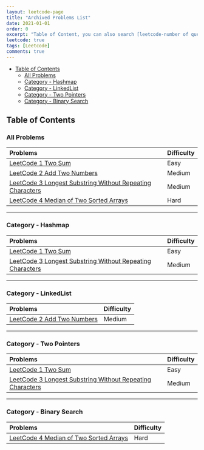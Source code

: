 ```yaml
---
layout: leetcode-page
title: "Archived Problems List"
date: 2021-01-01
order: 0
excerpt: "Table of Content, you can also search [leetcode-number of question] in the site"
leetcode: true
tags: [Leetcode]
comments: true
---
```


- [Table of Contents](#table-of-contents)
  - [All Problems](#all-problems)
  - [Category - Hashmap](#category---hashmap)
  - [Category - LinkedList](#category---linkedlist)
  - [Category - Two Pointers](#category---two-pointers)
  - [Category - Binary Search](#category---binary-search)



## Table of Contents 
### All Problems

| Problems                                                                                                                                      | Difficulty |
| :-------------------------------------------------------------------------------------------------------------------------------------------- | :--------- |
| [LeetCode 1 Two Sum](https://muyangguo.xyz/leetcode-1-two-sum/)                                                                               | Easy       |
| [LeetCode 2 Add Two Numbers](http://muyangguo.xyz/Leetcode-2-Add-Two-Numbers/)                                                                | Medium     |
| [LeetCode 3 Longest Substring Without Repeating Characters](https://muyangguo.xyz/Leetcode-3-Longest-Substring-Without-Repeating-Characters/) | Medium     |
| [LeetCode 4 Median of Two Sorted Arrays](https://muyangguo.xyz/Leetcode-4-Median-Of-Two-Sorted-Arrays/)                                       | Hard       |

--- 
### Category - Hashmap

| Problems                                                                                                                                      | Difficulty |
| :-------------------------------------------------------------------------------------------------------------------------------------------- | :--------- |
| [LeetCode 1 Two Sum](https://muyangguo.xyz/leetcode-1-two-sum/)                                                                               | Easy       |
| [LeetCode 3 Longest Substring Without Repeating Characters](https://muyangguo.xyz/Leetcode-3-Longest-Substring-Without-Repeating-Characters/) | Medium     |


---

### Category - LinkedList

| Problems                                                                       | Difficulty |
| :----------------------------------------------------------------------------- | :--------- |
| [LeetCode 2 Add Two Numbers](http://muyangguo.xyz/Leetcode-2-Add-Two-Numbers/) | Medium     |

---
### Category - Two Pointers

| Problems                                                                                                                                      | Difficulty |
| :-------------------------------------------------------------------------------------------------------------------------------------------- | :--------- |
| [LeetCode 1 Two Sum](https://muyangguo.xyz/leetcode-1-two-sum/)                                                                               | Easy       |
| [LeetCode 3 Longest Substring Without Repeating Characters](https://muyangguo.xyz/Leetcode-3-Longest-Substring-Without-Repeating-Characters/) | Medium     |

---

### Category - Binary Search

| Problems                                                                                                                                      | Difficulty |
| :-------------------------------------------------------------------------------------------------------------------------------------------- | :--------- |
| [LeetCode 4 Median of Two Sorted Arrays](https://muyangguo.xyz/Leetcode-4-Median-Of-Two-Sorted-Arrays/)                                       | Hard       |